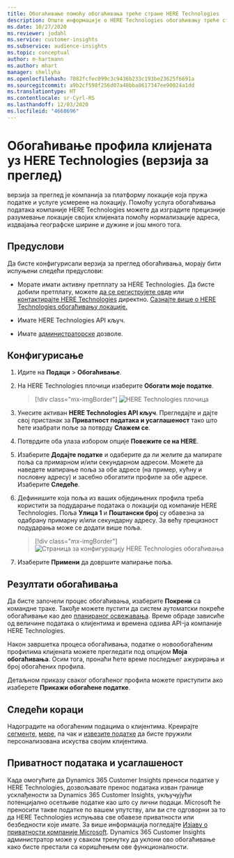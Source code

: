```yaml
---
title: Обогаћивање помоћу обогаћивања треће стране HERE Technologies
description: Опште информације о HERE Technologies обогаћивању треће стране.
ms.date: 10/27/2020
ms.reviewer: jodahl
ms.service: customer-insights
ms.subservice: audience-insights
ms.topic: conceptual
author: m-hartmann
ms.author: mhart
manager: shellyha
ms.openlocfilehash: 7082fcfec099c3c9436b233c193be23625f6691a
ms.sourcegitcommit: a9b2cf598f256d07a48bba8617347ee90024a1dd
ms.translationtype: HT
ms.contentlocale: sr-Cyrl-RS
ms.lasthandoff: 12/03/2020
ms.locfileid: "4668696"
---
```

# <a name="enrichment-of-customer-profiles-with-here-technologies-preview"></a>Обогаћивање профила клијената уз HERE Technologies (верзија за преглед)

верзија за преглед је компанија за платформу локације која пружа податке и услуге усмерене на локацију. Помоћу услуга обогаћивања података компаније HERE Technologies можете да изградите прецизније разумевање локације својих клијената помоћу нормализације адреса, издвајања географске ширине и дужине и још много тога.

## <a name="prerequisites"></a>Предуслови

Да бисте конфигурисали верзија за преглед обогаћивања, морају бити испуњени следећи предуслови:

- Морате имати активну претплату за HERE Technologies. Да бисте добили претплату, можете [да се региструјете овде](https://developer.here.com/sign-up?utm_medium=referral&utm_source=Microsoft-Dynamics-CI&create=Freemium-Basic) или [контактирајте HERE Technologies](https://developer.here.com/help?utm_medium=referral&utm_source=Microsoft-Dynamics-CI#how-can-we-help-you) директно. [Сазнајте више о HERE Technologies обогаћивању локације.](https://developer.here.com/location-enrichment?cid=Dev-MicrosoftDynamics-DB-0-Dev-&utm_source=MicrosoftDynamics&utm_medium=referral&utm_campaign=Online_Dev_ReferralMicrosoft)

- Имате HERE Technologies API кључ.

- Имате [администраторске](permissions.md#administrator) дозволе.

## <a name="configuration"></a>Конфигурисање

1. Идите на **Подаци** > **Обогаћивање**.

1. На HERE Technologies плочици изаберите **Обогати моје податке**.

   > [!div class="mx-imgBorder"]
   > ![HERE Technologies плочица](media/HERE-tile.png "HERE Technologies плочица")

1. Унесите активан **HERE Technologies API кључ**. Прегледајте и дајте свој пристанак за **Приватност података и усаглашеност** тако што ћете изабрати поље за потврду **Слажем се**. 

1. Потврдите оба улаза избором опције **Повежите се на HERE**.

1. Изаберите **Додајте податке** и одаберите да ли желите да мапирате поља са примарном и/или секундарном адресом. Можете да наведете мапирање поља за обе адресе (на пример, кућну и пословну адресу) и засебно обогатити профиле за обе адресе. Изаберите **Следеће**.

1. Дефинишите која поља из ваших обједињених профила треба користити за подударање података о локацији од компаније HERE Technologies. Поља **Улица 1** и **Поштански број** су обавезна за одабрану примарну и/или секундарну адресу. За већу прецизност подударања може се додати више поља.

   > [!div class="mx-imgBorder"]
   > ![Страница за конфигурацију HERE Technologies обогаћивања](media/enrichment-HERE-configuration.png "Страница за конфигурацију HERE Technologies обогаћивања")

1. Изаберите **Примени** да довршите мапирање поља.

## <a name="enrichment-results"></a>Резултати обогаћивања

Да бисте започели процес обогаћивања, изаберите **Покрени** са командне траке. Такође можете пустити да систем аутоматски покреће обогаћивање као део [планираног освежавања](system.md#schedule-tab). Време обраде зависиће од величине података о клијентима и времена одзива API-ја компаније HERE Technologies.

Након завршетка процеса обогаћивања, податке о новообогаћеним профилима клијената можете прегледати под опцијом **Моја обогаћивања**. Осим тога, пронаћи ћете време последњег ажурирања и број обогаћених профила.

Детаљном приказу сваког обогаћеног профила можете приступити ако изаберете **Прикажи обогаћене податке**.

## <a name="next-steps"></a>Следећи кораци

Надоградите на обогаћеним подацима о клијентима. Креирајте [сегменте](segments.md), [мере](measures.md), па чак и [извезите податке](export-destinations.md) да бисте пружили персонализована искуства својим клијентима.

## <a name="data-privacy-and-compliance"></a>Приватност података и усаглашеност

Када омогућите да Dynamics 365 Customer Insights преноси податке у HERE Technologies, дозвољавате пренос података изван границе усклађености за Dynamics 365 Customer Insights, укључујући потенцијално осетљиве податке као што су лични подаци. Microsoft ће преносити такве податке по вашем упутству, али ви сте одговорни за то да HERE Technologies испуњава све обавезе приватности или безбедности које имате. За више информација погледајте [Изјаву о приватности компаније Microsoft](https://go.microsoft.com/fwlink/?linkid=396732).
Dynamics 365 Customer Insights администратор може у сваком тренутку да уклони ово обогаћивање како бисте престали са коришћењем ове функционалности.
